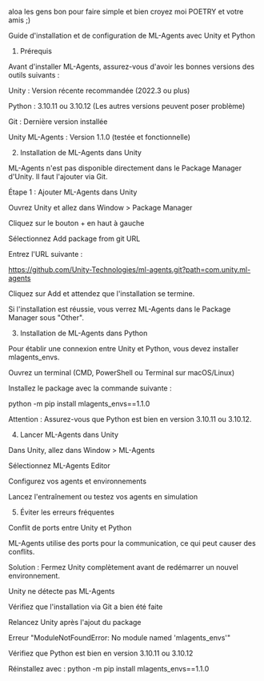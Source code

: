aloa les gens bon pour faire simple et bien croyez moi POETRY et votre amis ;)
<!---
bb-lades/bb-lades is a ✨ special ✨ repository because its `README.md` (this file) appears on your GitHub profile.
You can click the Preview link to take a look at your changes.
--->
Guide d'installation et de configuration de ML-Agents avec Unity et Python

1. Prérequis

Avant d'installer ML-Agents, assurez-vous d'avoir les bonnes versions des outils suivants :

Unity : Version récente recommandée (2022.3 ou plus)

Python : 3.10.11 ou 3.10.12 (Les autres versions peuvent poser problème)

Git : Dernière version installée

Unity ML-Agents : Version 1.1.0 (testée et fonctionnelle)

2. Installation de ML-Agents dans Unity

ML-Agents n'est pas disponible directement dans le Package Manager d'Unity. Il faut l'ajouter via Git.

Étape 1 : Ajouter ML-Agents dans Unity

Ouvrez Unity et allez dans Window > Package Manager

Cliquez sur le bouton + en haut à gauche

Sélectionnez Add package from git URL

Entrez l'URL suivante :

https://github.com/Unity-Technologies/ml-agents.git?path=com.unity.ml-agents

Cliquez sur Add et attendez que l'installation se termine.

Si l'installation est réussie, vous verrez ML-Agents dans le Package Manager sous "Other".

3. Installation de ML-Agents dans Python

Pour établir une connexion entre Unity et Python, vous devez installer mlagents_envs.

Ouvrez un terminal (CMD, PowerShell ou Terminal sur macOS/Linux)

Installez le package avec la commande suivante :

python -m pip install mlagents_envs==1.1.0

Attention : Assurez-vous que Python est bien en version 3.10.11 ou 3.10.12.

4. Lancer ML-Agents dans Unity

Dans Unity, allez dans Window > ML-Agents

Sélectionnez ML-Agents Editor

Configurez vos agents et environnements

Lancez l'entraînement ou testez vos agents en simulation

5. Éviter les erreurs fréquentes

Conflit de ports entre Unity et Python

ML-Agents utilise des ports pour la communication, ce qui peut causer des conflits.

Solution : Fermez Unity complètement avant de redémarrer un nouvel environnement.

Unity ne détecte pas ML-Agents

Vérifiez que l'installation via Git a bien été faite

Relancez Unity après l'ajout du package

Erreur "ModuleNotFoundError: No module named 'mlagents_envs'"

Vérifiez que Python est bien en version 3.10.11 ou 3.10.12

Réinstallez avec : python -m pip install mlagents_envs==1.1.0
